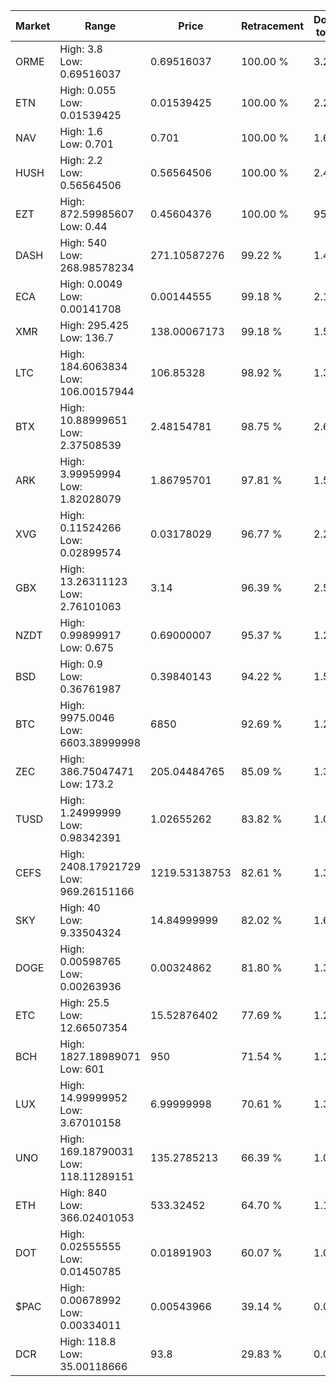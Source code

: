| Market | Range | Price| Retracement | Doubles to 50% |
| --- | --- | --- | --- | --- |
| ORME | High: 3.8<br />Low: 0.69516037 | 0.69516037 | 100.00 % | 3.23 |
| ETN | High: 0.055<br />Low: 0.01539425 | 0.01539425 | 100.00 % | 2.29 |
| NAV | High: 1.6<br />Low: 0.701 | 0.701 | 100.00 % | 1.64 |
| HUSH | High: 2.2<br />Low: 0.56564506 | 0.56564506 | 100.00 % | 2.44 |
| EZT | High: 872.59985607<br />Low: 0.44 | 0.45604376 | 100.00 % | 957.19 |
| DASH | High: 540<br />Low: 268.98578234 | 271.10587276 | 99.22 % | 1.49 |
| ECA | High: 0.0049<br />Low: 0.00141708 | 0.00144555 | 99.18 % | 2.19 |
| XMR | High: 295.425<br />Low: 136.7 | 138.00067173 | 99.18 % | 1.57 |
| LTC | High: 184.6063834<br />Low: 106.00157944 | 106.85328 | 98.92 % | 1.36 |
| BTX | High: 10.88999651<br />Low: 2.37508539 | 2.48154781 | 98.75 % | 2.67 |
| ARK | High: 3.99959994<br />Low: 1.82028079 | 1.86795701 | 97.81 % | 1.56 |
| XVG | High: 0.11524266<br />Low: 0.02899574 | 0.03178029 | 96.77 % | 2.27 |
| GBX | High: 13.26311123<br />Low: 2.76101063 | 3.14 | 96.39 % | 2.55 |
| NZDT | High: 0.99899917<br />Low: 0.675 | 0.69000007 | 95.37 % | 1.21 |
| BSD | High: 0.9<br />Low: 0.36761987 | 0.39840143 | 94.22 % | 1.59 |
| BTC | High: 9975.0046<br />Low: 6603.38999998 | 6850 | 92.69 % | 1.21 |
| ZEC | High: 386.75047471<br />Low: 173.2 | 205.04484765 | 85.09 % | 1.37 |
| TUSD | High: 1.24999999<br />Low: 0.98342391 | 1.02655262 | 83.82 % | 1.09 |
| CEFS | High: 2408.17921729<br />Low: 969.26151166 | 1219.53138753 | 82.61 % | 1.38 |
| SKY | High: 40<br />Low: 9.33504324 | 14.84999999 | 82.02 % | 1.66 |
| DOGE | High: 0.00598765<br />Low: 0.00263936 | 0.00324862 | 81.80 % | 1.33 |
| ETC | High: 25.5<br />Low: 12.66507354 | 15.52876402 | 77.69 % | 1.23 |
| BCH | High: 1827.18989071<br />Low: 601 | 950 | 71.54 % | 1.28 |
| LUX | High: 14.99999952<br />Low: 3.67010158 | 6.99999998 | 70.61 % | 1.33 |
| UNO | High: 169.18790031<br />Low: 118.11289151 | 135.2785213 | 66.39 % | 1.06 |
| ETH | High: 840<br />Low: 366.02401053 | 533.32452 | 64.70 % | 1.13 |
| DOT | High: 0.02555555<br />Low: 0.01450785 | 0.01891903 | 60.07 % | 1.06 |
| $PAC | High: 0.00678992<br />Low: 0.00334011 | 0.00543966 | 39.14 % | 0.00 |
| DCR | High: 118.8<br />Low: 35.00118666 | 93.8 | 29.83 % | 0.00 |
